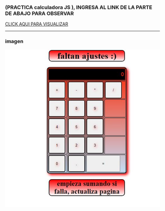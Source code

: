 ###    (PRACTICA calculadora JS ),  INGRESA AL LINK DE LA PARTE DE ABAJO PARA OBSERVAR 
[ CLICK AQUI PARA VISUALIZAR ](https://breinnerbenitez.github.io/HTML5galeriaPractica/)
___

### imagen

 ![imagencarpeta](img/imagen.JPG)
